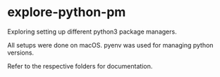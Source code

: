 # explore-python-pm

Exploring setting up different python3 package managers.

All setups were done on macOS. pyenv was used for managing python versions.

Refer to the respective folders for documentation.
